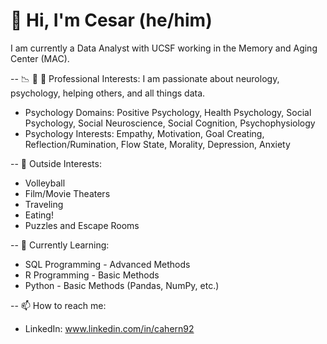 # 👋 Hi, I'm Cesar (he/him)
I am currently a Data Analyst with UCSF working in the Memory and Aging Center (MAC). 

-- 📉 🧠 🔭 Professional Interests: I am passionate about neurology, psychology, helping others, and all things data.
  - Psychology Domains: Positive Psychology, Health Psychology, Social Psychology, Social Neuroscience, Social Cognition, Psychophysiology
  - Psychology Interests: Empathy, Motivation, Goal Creating, Reflection/Rumination, Flow State, Morality, Depression, Anxiety

-- 🏐 Outside Interests:
  - Volleyball
  - Film/Movie Theaters
  - Traveling
  - Eating!
  - Puzzles and Escape Rooms

-- 🌱 Currently Learning:
  - SQL Programming - Advanced Methods
  - R Programming - Basic Methods
  - Python - Basic Methods (Pandas, NumPy, etc.)

-- 📫 How to reach me: 
  - LinkedIn: www.linkedin.com/in/cahern92

<!--
**cahern92/cahern92** is a ✨ _special_ ✨ repository because its `README.md` (this file) appears on your GitHub profile.

Here are some ideas to get you started:

- 🔭 I’m currently working on ...
- 🌱 I’m currently learning ...
- 👯 I’m looking to collaborate on ...
- 🤔 I’m looking for help with ...
- 💬 Ask me about ...
- 📫 How to reach me: ...
- 😄 Pronouns: ...
- ⚡ Fun fact: ...
-->
